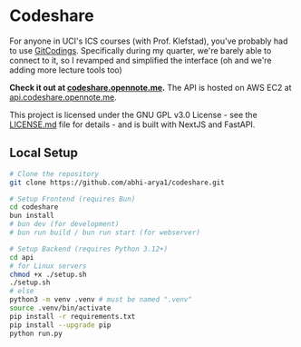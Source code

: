 # Codeshare

For anyone in UCI's ICS courses (with Prof. Klefstad), you've probably had to use [GitCodings](https://gitcodings.com). Specifically during my quarter, we're barely able to connect to it, so I revamped and simplified the interface (oh and we're adding more lecture tools too)

**Check it out at [codeshare.opennote.me](https://codeshare.opennote.me).**
The API is hosted on AWS EC2 at [api.codeshare.opennote.me](https://api.codeshare.opennote.me).

This project is licensed under the GNU GPL v3.0 License - see the [LICENSE.md](LICENSE.md) file for details - and is built with NextJS and FastAPI.

## Local Setup

```bash
# Clone the repository
git clone https://github.com/abhi-arya1/codeshare.git

# Setup Frontend (requires Bun)
cd codeshare
bun install 
# bun dev (for development)
# bun run build / bun run start (for webserver)

# Setup Backend (requires Python 3.12+)
cd api
# for Linux servers 
chmod +x ./setup.sh
./setup.sh 
# else
python3 -m venv .venv # must be named ".venv"
source .venv/bin/activate
pip install -r requirements.txt
pip install --upgrade pip
python run.py
```